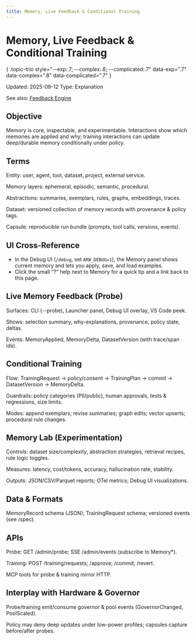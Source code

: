 ```yaml
---
title: Memory, Live Feedback & Conditional Training
---
```


# Memory, Live Feedback & Conditional Training
{ .topic-trio style="--exp:.7; --complex:.8; --complicated:.7" data-exp=".7" data-complex=".8" data-complicated=".7" }

Updated: 2025-09-12
Type: Explanation

See also: [Feedback Engine](guide/feedback_engine.md)

## Objective

Memory is core, inspectable, and experimentable. Interactions show which memories are applied and why; training interactions can update deep/durable memory conditionally under policy.

## Terms

Entity: user, agent, tool, dataset, project, external service.

Memory layers: ephemeral, episodic, semantic, procedural.

Abstractions: summaries, exemplars, rules, graphs, embeddings, traces.

Dataset: versioned collection of memory records with provenance & policy tags.

Capsule: reproducible run bundle (prompts, tool calls, versions, events).

## UI Cross‑Reference
- In the Debug UI (`/debug`, set `ARW_DEBUG=1`), the Memory panel shows current memory and lets you apply, save, and load examples.
- Click the small “?” help next to Memory for a quick tip and a link back to this page.

## Live Memory Feedback (Probe)

Surfaces: CLI (--probe), Launcher panel, Debug UI overlay, VS Code peek.

Shows: selection summary, why-explanations, provenance, policy state, deltas.

Events: MemoryApplied, MemoryDelta, DatasetVersion (with trace/span ids).

## Conditional Training

Flow: TrainingRequest → policy/consent → TrainingPlan → commit → DatasetVersion → MemoryDelta.

Guardrails: policy categories (PII/public), human approvals, tests & regressions, size limits.

Modes: append exemplars; revise summaries; graph edits; vector upserts; procedural rule changes.

## Memory Lab (Experimentation)

Controls: dataset size/complexity, abstraction strategies, retrieval recipes, rule logic toggles.

Measures: latency, cost/tokens, accuracy, hallucination rate, stability.

Outputs: JSON/CSV/Parquet reports; OTel metrics; Debug UI visualizations.

## Data & Formats

MemoryRecord schema (JSON); TrainingRequest schema; versioned events (see /spec).

## APIs

Probe: GET /admin/probe; SSE /admin/events (subscribe to Memory*).

Training: POST /training/requests; /approve; /commit; /revert.

MCP tools for probe & training mirror HTTP.

## Interplay with Hardware & Governor

Probe/training emit/consume governor & pool events (GovernorChanged, PoolScaled).

Policy may deny deep updates under low-power profiles; capsules capture before/after probes.
